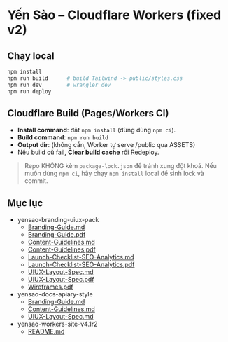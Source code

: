 # Yến Sào – Cloudflare Workers (fixed v2)

## Chạy local
```bash
npm install
npm run build      # build Tailwind -> public/styles.css
npm run dev        # wrangler dev
npm run deploy
```

## Cloudflare Build (Pages/Workers CI)
- **Install command**: đặt `npm install` (đừng dùng `npm ci`).
- **Build command**: `npm run build`
- **Output dir**: (không cần, Worker tự serve /public qua ASSETS)
- Nếu build cũ fail, **Clear build cache** rồi Redeploy.

> Repo KHÔNG kèm `package-lock.json` để tránh xung đột khoá. Nếu muốn dùng `npm ci`, hãy chạy `npm install` local để sinh lock và commit.


<!-- DOCS_TOC:START -->
## Mục lục
- yensao-branding-uiux-pack
  - [Branding-Guide.md](docs/yensao-branding-uiux-pack/Branding-Guide.md)
  - [Branding-Guide.pdf](docs/yensao-branding-uiux-pack/Branding-Guide.pdf)
  - [Content-Guidelines.md](docs/yensao-branding-uiux-pack/Content-Guidelines.md)
  - [Content-Guidelines.pdf](docs/yensao-branding-uiux-pack/Content-Guidelines.pdf)
  - [Launch-Checklist-SEO-Analytics.md](docs/yensao-branding-uiux-pack/Launch-Checklist-SEO-Analytics.md)
  - [Launch-Checklist-SEO-Analytics.pdf](docs/yensao-branding-uiux-pack/Launch-Checklist-SEO-Analytics.pdf)
  - [UIUX-Layout-Spec.md](docs/yensao-branding-uiux-pack/UIUX-Layout-Spec.md)
  - [UIUX-Layout-Spec.pdf](docs/yensao-branding-uiux-pack/UIUX-Layout-Spec.pdf)
  - [Wireframes.pdf](docs/yensao-branding-uiux-pack/Wireframes.pdf)
- yensao-docs-apiary-style
  - [Branding-Guide.md](docs/yensao-docs-apiary-style/Branding-Guide.md)
  - [Content-Guidelines.md](docs/yensao-docs-apiary-style/Content-Guidelines.md)
  - [UIUX-Layout-Spec.md](docs/yensao-docs-apiary-style/UIUX-Layout-Spec.md)
- yensao-workers-site-v4.1r2
  - [README.md](docs/yensao-workers-site-v4.1r2/README.md)
<!-- DOCS_TOC:END -->
